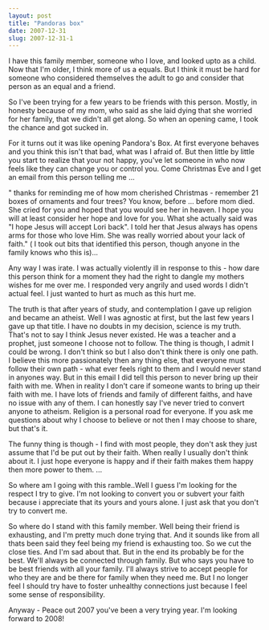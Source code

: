 ```yaml
---
layout: post
title: "Pandoras box"
date: 2007-12-31
slug: 2007-12-31-1
---
```


I have this family member, someone who I love, and looked upto as a child.  Now that I&apos;m older, I think more of us a equals.  But I think it must be hard for someone who considered themselves the adult to go and consider that person as an equal and a friend.  

So I&apos;ve been trying for a few years to be friends with this person.  Mostly, in honesty because of my mom, who said as she laid dying that she worried for her family, that we didn&apos;t all get along.  So when an opening came, I took the chance and got sucked in.  

For it turns out it was like opening Pandora&apos;s Box.  At first everyone behaves and you think this isn&apos;t that bad, what was I afraid of.  But then little by little you start to realize that your not happy, you&apos;ve let someone in who now feels like they can change you or control you.  Come Christmas Eve and I get an email from this person telling me ...

&quot; thanks for reminding me of how mom cherished Christmas - remember 21 boxes of ornaments and four trees?  You know, before ... before mom died.  She cried for you and hoped that you would see her in heaven.  I hope you will at least consider her hope and love for you.  What she actually said was
&quot;I hope Jesus will accept Lori back&quot;.  I told her that Jesus always has opens arms for those who love Him.  She was really worried about your lack of faith.&quot;  ( I took out bits that identified this person, though anyone in the family knows who this is)...

Any way I was irate.  I was actually violently ill in response to this - how dare this person think for a moment they had the right to dangle my mothers wishes for me over me.  I responded very angrily and used words I didn&apos;t actual feel.  I just wanted to hurt as much as this hurt me.  

The truth is that after years of study, and contemplation I gave up religion and became an atheist.  Well I was agnostic at first, but the last few years I gave up that title.  I have no doubts in my decision,  science is my truth.  That&apos;s not to say I think Jesus never existed.  He was a teacher and a prophet, just someone I choose not to follow.  The thing is though, I admit I could be wrong.  I don&apos;t think so but I also don&apos;t think there is only one path.  I believe this more passionately then any thing else, that everyone must follow their own path - what ever feels right to them and I would never stand in anyones way.  But in this email I did tell this person to never bring up their faith with me.  When in reality I don&apos;t care if someone wants to bring up their faith with me.  I have lots of friends and family of different faiths, and have no issue with any of them.  I can honestly say I&apos;ve never tried to convert anyone to atheism.  Religion is a personal road for everyone.  If you ask me questions about why I choose to believe or not then I may choose to share, but that&apos;s it.

The funny thing is though - I find with most people, they don&apos;t ask they just assume that I&apos;d be put out by their faith.  When really I usually don&apos;t think about it.  I just hope everyone is happy and if their faith makes them happy then more power to them.  ... 

So where am I going with this ramble..Well I guess I&apos;m looking for the respect I try to give.  I&apos;m not looking to convert you or subvert your faith because i appreciate that its yours and yours alone.  I just ask that you don&apos;t try to convert me.  

So where do I stand with this family member.  Well being their friend is exhausting, and I&apos;m pretty much done trying that.  And it sounds like from all thats been said they feel being my friend is exhausting too.  So we cut the close ties.  And I&apos;m sad about that.  But in the end its probably be for the best.  We&apos;ll always be connected through family.  But who says you have to be best friends with all your family.  I&apos;ll always strive to  accept people for who they are and be there for family when they need me.  But I no longer feel I  should try have to foster unhealthy connections just because I feel some sense of responsibility.

Anyway - Peace out 2007 you&apos;ve been a very trying year.  I&apos;m looking forward to 2008!
